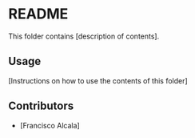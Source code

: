 # README

This folder contains [description of contents].

## Usage

[Instructions on how to use the contents of this folder]

## Contributors

- [Francisco Alcala]
